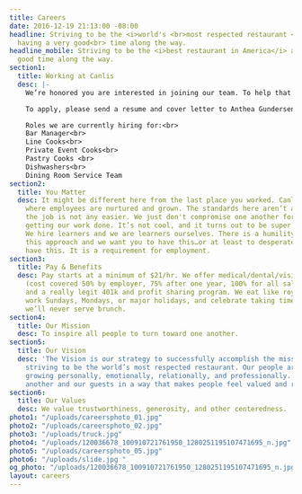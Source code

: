 ```yaml
---
title: Careers
date: 2016-12-19 21:13:00 -08:00
headline: Striving to be the <i>world's <br>most respected restaurant </i> <br> and
  having a very good<br> time along the way.
headline_mobile: Striving to be the <i>best restaurant in America</i> and have a damn
  good time along the way.
section1:
  title: Working at Canlis
  desc: |-
    We’re honored you are interested in joining our team. To help that process, we recommend you read most of this entire website to figure out what makes us tick. We recommend thinking about how working here will help you become more of who you want to become, not what you want to become. We recommend taking the advice of your mother — whatever it was she said, try to remember — it’s going to help you get a job here.

    To apply, please send a resume and cover letter to Anthea Gundersen at [work@canlis.com](mailto:work@canlis.com).

    Roles we are currently hiring for:<br>
    Bar Manager<br>
    Line Cooks<br>
    Private Event Cooks<br>
    Pastry Cooks <br>
    Dishwashers<br>
    Dining Room Service Team
section2:
  title: You Matter
  desc: It might be different here from the last place you worked. Canlis is a place
    where employees are nurtured and grown. The standards here aren’t any lower and
    the job is not any easier. We just don't compromise one another for the sake of
    getting our work done. It’s not cool, and it turns out to be super counterproductive.
    We hire learners and we are learners ourselves. There is a humility inherent to
    this approach and we want you to have this…or at least to desperately want to
    have this. It is a requirement for employment.
section3:
  title: Pay & Benefits
  desc: Pay starts at a minimum of $21/hr. We offer medical/dental/vision healthcare
    (cost covered 50% by employer, 75% after one year, 100% for all salary employees)
    and a really legit 401k and profit sharing program. We eat like royalty, don’t
    work Sundays, Mondays, or major holidays, and celebrate taking time off. Oh, and
    we’ll never serve brunch.
section4:
  title: Our Mission
  desc: To inspire all people to turn toward one another.
section5:
  title: Our Vision
  desc: 'The Vision is our strategy to successfully accomplish the mission: We are
    striving to be the world’s most respected restaurant. Our people are flourishing,
    growing personally, emotionally, relationally, and professionally. We serve one
    another and our guests in a way that makes people feel valued and restored.'
section6:
  title: Our Values
  desc: We value trustworthiness, generosity, and other centeredness.
photo1: "/uploads/careersphoto_01.jpg"
photo2: "/uploads/careersphoto_02.jpg"
photo3: "/uploads/truck.jpg"
photo4: "/uploads/120036678_100910721761950_1280251195107471695_n.jpg"
photo5: "/uploads/careersphoto_05.jpg"
photo6: "/uploads/slide.jpg "
og_photo: "/uploads/120036678_100910721761950_1280251195107471695_n.jpg"
layout: careers
---
```


